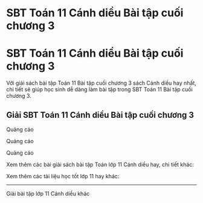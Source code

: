 # SBT Toán 11 Cánh diều Bài tập cuối chương 3

# SBT Toán 11 Cánh diều Bài tập cuối chương 3

Với giải sách bài tập Toán 11 Bài tập cuối chương 3 sách Cánh diều hay nhất, chi tiết sẽ giúp học sinh dễ dàng làm bài tập trong SBT Toán 11 Bài tập cuối chương 3.

## Giải SBT Toán 11 Cánh diều Bài tập cuối chương 3

Quảng cáo

Quảng cáo

Quảng cáo

Xem thêm các bài giải sách bài tập Toán lớp 11 Cánh diều hay, chi tiết khác:

Xem thêm các tài liệu học tốt lớp 11 hay khác:

* * *

Giải bài tập lớp 11 Cánh diều khác
